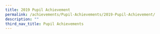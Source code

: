 ```yaml
---
title: 2019 Pupil Achievement
permalink: /achievements/Pupil-Achievements/2019-Pupil-Achievement/
description: ""
third_nav_title: Pupil Achievements
---
```

